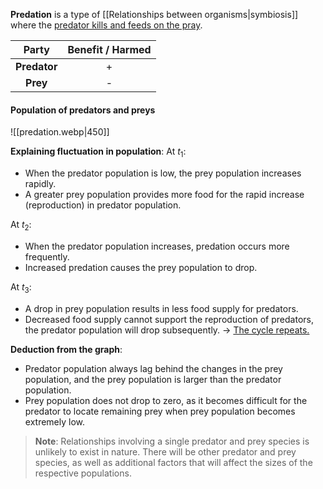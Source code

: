 **Predation** is a type of [[Relationships between organisms|symbiosis]] where the <u>predator kills and feeds on the pray</u>.

|    Party     | Benefit / Harmed |
| :----------: | :--------------: |
| **Predator** |        +         |
|   **Prey**   |        -         |

#### Population of predators and preys
![[predation.webp|450]]

**Explaining fluctuation in population**:
At $t_1$:
- When the predator population is low, the prey population increases rapidly.
- A greater prey population provides more food for the rapid increase (reproduction) in predator population.

At $t_2$:
- When the predator population increases, predation occurs more frequently.
- Increased predation causes the prey population to drop.

At $t_3$:
- A drop in prey population results in less food supply for predators.
- Decreased food supply cannot support the reproduction of predators, the predator population will drop subsequently.
→ <u>The cycle repeats.</u>

**Deduction from the graph**:
- Predator population always lag behind the changes in the prey population, and the prey population is larger than the predator population.
- Prey population does not drop to zero, as it becomes difficult for the predator to locate remaining prey when prey population becomes extremely low.

> **Note**:
> Relationships involving a single predator and prey species is unlikely to exist in nature. There will be other predator and prey species, as well as additional factors that will affect the sizes of the respective populations.

